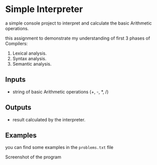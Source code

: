 # Simple Interpreter

a simple console project to interpret and calculate the basic Arithmetic operations.

this assignment to demonstrate my understanding of first 3 phases of Compilers:
1. Lexical analysis.
2. Syntax analysis.
3. Semantic analysis.

## Inputs
- string of basic Arithmetic operations (+, -, *, /) 

## Outputs
- result calculated by the interpreter.

## Examples
you can find some examples in the `problems.txt` file 

Screenshot of the program

